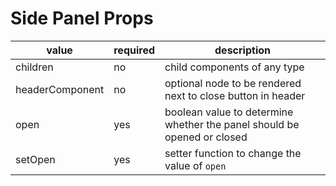 # Side Panel Props

| value           | required | description                                                             |
| --------------- | -------- | ----------------------------------------------------------------------- |
| children        | no       | child components of any type                                            |
| headerComponent | no       | optional node to be rendered next to close button in header             |
| open            | yes      | boolean value to determine whether the panel should be opened or closed |
| setOpen         | yes      | setter function to change the value of `open`                           |
